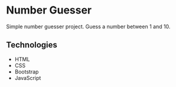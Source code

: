 # Number Guesser
Simple number guesser project. Guess a number between 1 and 10.

## Technologies

- HTML
- CSS
- Bootstrap
- JavaScript
